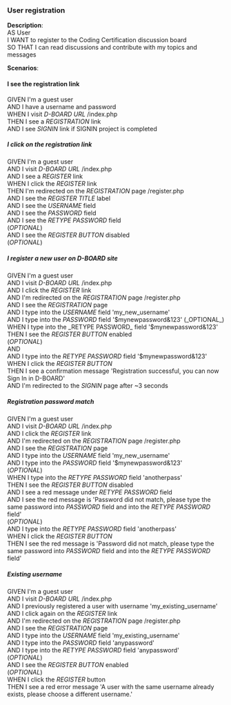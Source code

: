 ### User registration  
**Description**:   
AS User   
I WANT to register to the Coding Certification discussion board   
SO THAT I can read discussions and contribute with my topics and messages  

**Scenarios**:   

#### I see the registration link  
GIVEN I'm a guest user  
AND I have a username and password  
WHEN I visit _D-BOARD URL_ /index.php  
THEN I see a _REGISTRATION_ link  
AND I see _SIGNIN_ link if SIGNIN project is completed  

##### I click on the registration link  
GIVEN I'm a guest user  
AND I visit _D-BOARD URL_ /index.php  
AND I see a _REGISTER_ link  
WHEN I click the _REGISTER_ link  
THEN I'm redirected on the _REGISTRATION_ page /register.php  
AND I see the _REGISTER TITLE_ label  
AND I see the _USERNAME_ field  
AND I see the _PASSWORD_ field  
AND I see the _RETYPE PASSWORD_ field  
(_OPTIONAL_)  
AND I see the _REGISTER BUTTON_ disabled  
(_OPTIONAL_)  

##### I register a new user on D-BOARD site   
GIVEN I'm a guest user  
AND I visit _D-BOARD URL_ /index.php  
AND I click the _REGISTER_ link  
AND I'm redirected on the _REGISTRATION_ page /register.php  
AND I see the _REGISTRATION_ page  
AND I type into the _USERNAME_ field 'my_new_username'  
AND I type into the _PASSWORD_ field '$mynewpassword&123'  
(_OPTIONAL_)  
WHEN I type into the _RETYPE PASSWORD_ field '$mynewpassword&123'  
THEN I see the _REGISTER BUTTON_ enabled  
(_OPTIONAL_)  
AND  
AND I type into the _RETYPE PASSWORD_ field '$mynewpassword&123'  
WHEN I click the _REGISTER BUTTON_  
THEN I see a confirmation message 'Registration successful, you can now Sign In in D-BOARD'  
AND I'm redirected to the _SIGNIN_ page after ~3 seconds  

##### Registration password match   
GIVEN I'm a guest user  
AND I visit _D-BOARD URL_ /index.php  
AND I click the _REGISTER_ link  
AND I'm redirected on the _REGISTRATION_ page /register.php  
AND I see the _REGISTRATION_ page  
AND I type into the _USERNAME_ field 'my_new_username'  
AND I type into the _PASSWORD_ field '$mynewpassword&123'  
(_OPTIONAL_)  
WHEN I type into the _RETYPE PASSWORD_ field 'anotherpass'  
THEN I see the _REGISTER BUTTON_ disabled  
AND I see a red message under _RETYPE PASSWORD_ field  
AND I see the red message is 'Password did not match, please type the same password into _PASSWORD_ field and into the _RETYPE PASSWORD_ field'  
(_OPTIONAL_)  
AND I type into the _RETYPE PASSWORD_ field 'anotherpass'  
WHEN I click the _REGISTER BUTTON_  
THEN I see the red message is 'Password did not match, please type the same password into _PASSWORD_ field and into the _RETYPE PASSWORD_ field'  

##### Existing username   
GIVEN I'm a guest user  
AND I visit _D-BOARD URL_ /index.php  
AND I previously registered a user with username 'my_existing_username'  
AND I click again on the _REGISTER_ link  
AND I'm redirected on the _REGISTRATION_ page /register.php  
AND I see the _REGISTRATION_ page  
AND I type into the _USERNAME_ field 'my_existing_username'  
AND I type into the _PASSWORD_ field 'anypassword'  
AND I type into the _RETYPE PASSWORD_ field 'anypassword'  
(_OPTIONAL_)  
AND I see the _REGISTER BUTTON_ enabled  
(_OPTIONAL_)  
WHEN I click the _REGISTER_ button  
THEN I see a red error message 'A user with the same username already exists, please choose a different username.'  

